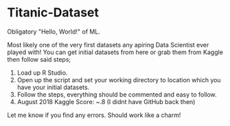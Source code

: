 # Titanic-Dataset
Obligatory "Hello, World!" of ML. 

Most likely one of the very first datasets any apiring Data Scientist ever played with!
You can get initial datasets from here or grab them from Kaggle then follow said steps;

1. Load up R Studio.
2. Open up the script and set your working directory to location which you have your initial datasets.
3. Follow the steps, everything should be commented and easy to follow.
4. August 2018 Kaggle Score: ~.8 (I didnt have GitHub back then)

Let me know if you find any errors. Should work like a charm!
